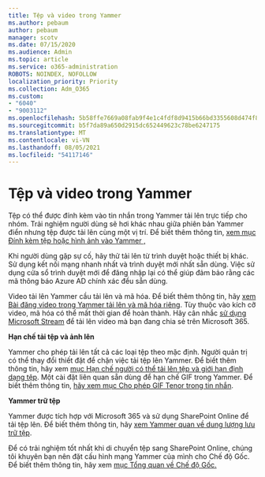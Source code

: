 ```yaml
---
title: Tệp và video trong Yammer
ms.author: pebaum
author: pebaum
manager: scotv
ms.date: 07/15/2020
ms.audience: Admin
ms.topic: article
ms.service: o365-administration
ROBOTS: NOINDEX, NOFOLLOW
localization_priority: Priority
ms.collection: Adm_O365
ms.custom:
- "6040"
- "9003112"
ms.openlocfilehash: 5b58ffe7669a08fab9f4e1c4fdf8d9415b66bd3355608d474f8c3fc398b1e7d0
ms.sourcegitcommit: b5f7da89a650d2915dc652449623c78be6247175
ms.translationtype: MT
ms.contentlocale: vi-VN
ms.lasthandoff: 08/05/2021
ms.locfileid: "54117146"
---
```

# <a name="files-and-videos-in-yammer"></a>Tệp và video trong Yammer

Tệp có thể được đính kèm vào tin nhắn trong Yammer tải lên trực tiếp cho nhóm. Trải nghiệm người dùng sẽ hơi khác nhau giữa phiên bản Yammer điển nhưng tệp được tải lên cùng một vị trí. Để biết thêm thông tin, [xem mục Đính kèm tệp hoặc hình ảnh vào Yammer ,](https://support.microsoft.com/office/attach-a-file-or-image-to-a-yammer-message-f576d4d1-ad66-4ce4-9c43-46cf75978dbf)  

Khi người dùng gặp sự cố, hãy thử tải lên từ trình duyệt hoặc thiết bị khác. Sử dụng kết nối mạng nhanh nhất và trình duyệt mới nhất sẵn dùng. Việc sử dụng cửa sổ trình duyệt mới để đăng nhập lại có thể giúp đảm bảo rằng các mã thông báo Azure AD chính xác đều sẵn dùng.

Video tải lên Yammer cầu tải lên và mã hóa. Để biết thêm thông tin, hãy [xem Bài đăng video trong Yammer tải lên và mã hóa riêng](https://support.microsoft.com/office/video-posts-in-yammer-upload-and-encode-separately-5b3a348e-3a0a-4c4b-95b1-eabdf245ba25). Tùy thuộc vào kích cỡ video, mã hóa có thể mất thời gian để hoàn thành. Hãy cân nhắc [sử dụng Microsoft Stream](https://docs.microsoft.com/stream/overview) để tải lên video mà bạn đang chia sẻ trên Microsoft 365.

**Hạn chế tải tệp và ảnh lên**

Yammer cho phép tải lên tất cả các loại tệp theo mặc định. Người quản trị có thể thay đổi thiết đặt để chặn việc tải tệp lên Yammer. Để biết thêm thông tin, hãy xem [mục Hạn chế người có thể tải lên tệp và giới hạn định dạng tệp](https://docs.microsoft.com/yammer/configure-your-yammer-network/configure-yammer#restrict-who-can-upload-files-and-limit-file-formats). Một cài đặt liên quan sẵn dùng để hạn chế GIF trong Yammer. Để biết thêm thông tin, [hãy xem mục Cho phép GIF Tenor trong tin nhắn](https://docs.microsoft.com/yammer/configure-your-yammer-network/configure-yammer#allow-tenor-gifs-in-messages).

**Yammer trữ tệp**

Yammer được tích hợp với Microsoft 365 và sử dụng SharePoint Online để tải tệp lên. Để biết thêm thông tin, hãy [xem Yammer quan về dung lượng lưu trữ tệp](https://docs.microsoft.com/yammer/get-started-with-yammer/file-storage). 

Để có trải nghiệm tốt nhất khi di chuyển tệp sang SharePoint Online, chúng tôi khuyên bạn nên đặt cấu hình mạng Yammer của mình cho Chế độ Gốc. Để biết thêm thông tin, hãy xem [mục Tổng quan về Chế độ Gốc.](https://docs.microsoft.com/yammer/configure-your-yammer-network/overview-native-mode) 